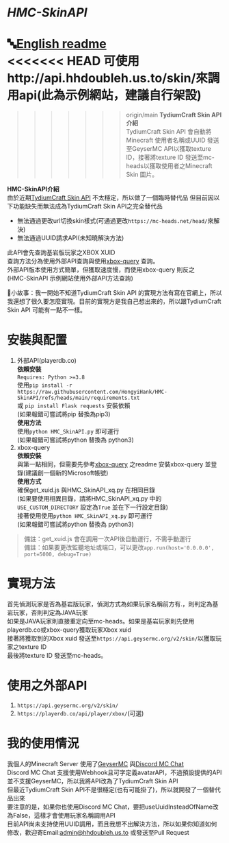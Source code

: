 
# *HMC-SkinAPI*
🔤[**English readme**](https://github.com/HongyiHank/HMC-SkinAPI/blob/main/README_EN.md)<br>
<<<<<<< HEAD
可使用http://api.hhdoubleh.us.to/skin/<UUID>來調用api(此為示例網站，建議自行架設)
=======
>>>>>>> origin/main
**TydiumCraft Skin API介紹**<br>
TydiumCraft Skin API 會自動將Minecraft 使用者名稱或UUID 發送至GeyserMC API以獲取texture ID，接著將texture ID 發送至mc-heads以獲取使用者之Minecraft Skin 圖片。

**HMC-SkinAPI介紹**<br>
由於近期[TydiumCraft Skin API](https://tydiumcraft.net/docs/skinapi) 不太穩定，所以做了一個臨時替代品
但目前因以下功能缺失而無法成為TydiumCraft Skin API之完全替代品

 - 無法通過更改url切換skin樣式(可通過更改`https://mc-heads.net/head/`來解決)
 - 無法通過UUID請求API(未知曉解決方法)

此API會先查詢基岩版玩家之XBOX XUID <br>
查詢方法分為使用外部API查詢與使用[xbox-query](https://github.com/XiYang6666/xbox-query) 查詢。<br>
外部API版本使用方式簡單，但獲取速度慢，而使用xbox-query 則反之<br>
(HMC-SkinAPI 示例網站使用外部API方法查詢)

📕小故事：我一開始不知道TydiumCraft Skin API 的實現方法有寫在官網上，所以我還想了很久要怎麼實現。目前的實現方是我自己想出來的，所以跟TydiumCraft Skin API 可能有一點不一樣。
# 安裝與配置

 1. 外部API(playerdb.co)<br>
**依賴安裝**<br>
`Requires: Python >=3.8`<br>
使用`pip install -r https://raw.githubusercontent.com/HongyiHank/HMC-SkinAPI/refs/heads/main/requirements.txt`<br>
或 `pip install Flask requests` 安裝依賴<br>
(如果報錯可嘗試將pip 替換為pip3)<br>
**使用方法**<br>
使用`python HMC_SkinAPI.py` 即可運行<br>
(如果報錯可嘗試將python 替換為 python3)<br>
 2. xbox-query<br>
 **依賴安裝**<br>
與第一點相同，但需要先參考[xbox-query](https://github.com/XiYang6666/xbox-query) 之readme 安裝xbox-query 並登錄(建議創一個新的Microsoft帳號)<br>
**使用方式**<br>
確保get_xuid.js 與HMC_SkinAPI_xq.py 在相同目錄<br>
(如果要使用相異目錄，請將HMC_SkinAPI_xq.py 中的`USE_CUSTOM_DIRECTORY` 設定為`True` 並在下一行設定目錄)<br>
接著使用使用`python HMC_SkinAPI_xq.py` 即可運行<br>
(如果報錯可嘗試將python 替換為 python3)<br>

> 備註：get_xuid.js 會在調用一次API後自動運行，不需手動運行<br>
> 備註：如果要更改監聽地址或端口，可以更改`app.run(host='0.0.0.0', port=5000, debug=True)`
# 實現方法<br>

首先偵測玩家是否為基岩版玩家，偵測方式為如果玩家名稱前方有.，則判定為基岩玩家，否則判定為JAVA玩家<br>
如果是JAVA玩家則直接重定向至mc-heads。如果是基岩玩家則先使用playerdb.co或xbox-query獲取玩家Xbox xuid<br>
接著將獲取到的Xbox xuid 發送至`https://api.geysermc.org/v2/skin/`以獲取玩家之texture ID<br>
最後將texture ID 發送至mc-heads。
# 使用之外部API

1. `https://api.geysermc.org/v2/skin/`<br>
2. `https://playerdb.co/api/player/xbox/`(可選)
# 我的使用情況

我個人的Minecraft Server 使用了[GeyserMC](https://geysermc.org/) 與[Discord MC Chat](https://github.com/Xujiayao/Discord-MC-Chat)<br>
Discord MC Chat 支援使用Webhook且可字定義avatarAPI，不過預設提供的API並不支援GeyserMC，所以我將API改為了TydiumCraft Skin API<br>
但最近TydiumCraft Skin API不是很穩定(也有可能掛了)，所以就開發了一個替代品出來<br>
要注意的是，如果你也使用Discord MC Chat，要把useUuidInsteadOfName改為False，這樣才會使用玩家名稱調用API<br>
目前API尚未支持使用UUID調用，而且我想不出解決方法，所以如果你知道如何修改，歡迎寄Email:admin@hhdoubleh.us.to 或發送至Pull Request